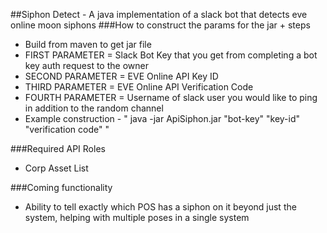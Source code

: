##Siphon Detect - A java implementation of a slack bot that detects eve online moon siphons
###How to construct the params for the jar + steps
+ Build from maven to get jar file
+ FIRST PARAMETER = Slack Bot Key that you get from completing a bot key auth request to the owner
+ SECOND PARAMETER = EVE Online API Key ID
+ THIRD PARAMETER = EVE Online API Verification Code
+ FOURTH PARAMETER = Username of slack user you would like to ping in addition to the random channel
+ Example construction - " java -jar ApiSiphon.jar "bot-key" "key-id" "verification code" "


###Required API Roles
+ Corp Asset List

###Coming functionality
+ Ability to tell exactly which POS has a siphon on it beyond just the system, helping with multiple poses in a single system
